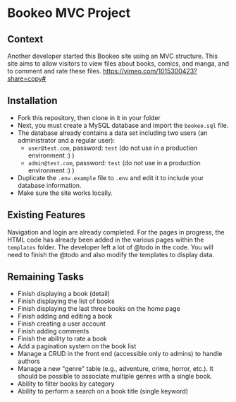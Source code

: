 # Bookeo MVC Project

## Context
Another developer started this Bookeo site using an MVC structure. This site aims to allow visitors to view files about books, comics, and manga, and to comment and rate these files.
https://vimeo.com/1015300423?share=copy#

## Installation
* Fork this repository, then clone in it in your folder
* Next, you must create a MySQL database and import the `bookeo.sql` file.
* The database already contains a data set including two users (an administrator and a regular user):
    * `user@test.com`, password: `test` (do not use in a production environment :) )
    * `admin@test.com`, password: `test` (do not use in a production environment :) )
* Duplicate the `.env.example` file to `.env` and edit it to include your database information.
* Make sure the site works locally.

## Existing Features
Navigation and login are already completed. For the pages in progress, the HTML code has already been added in the various pages within the `templates` folder. The developer left a lot of @todo in the code.
You will need to finish the @todo and also modify the templates to display data.

## Remaining Tasks
* Finish displaying a book (detail)
* Finish displaying the list of books
* Finish displaying the last three books on the home page
* Finish adding and editing a book
* Finish creating a user account
* Finish adding comments
* Finish the ability to rate a book
* Add a pagination system on the book list
* Manage a CRUD in the front end (accessible only to admins) to handle authors
* Manage a new "genre" table (e.g., adventure, crime, horror, etc.). It should be possible to associate multiple genres with a single book.
* Ability to filter books by category
* Ability to perform a search on a book title (single keyword)
